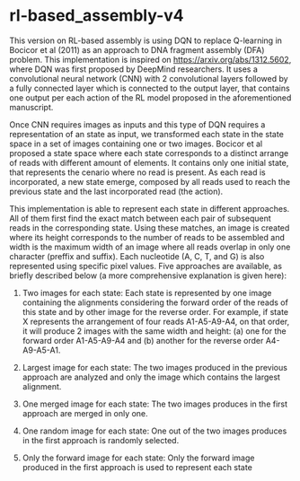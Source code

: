 # rl-based_assembly-v4

This version on RL-based assembly is using DQN to replace Q-learning in Bocicor et al (2011) as an approach to DNA fragment assembly (DFA) problem. This implementation is inspired on https://arxiv.org/abs/1312.5602, where DQN was first proposed by DeepMind researchers. It uses a convolutional neural network (CNN) with 2 convolutional layers followed by a fully connected layer which is connected to the output layer, that contains one output per each action of the RL model proposed in the aforementioned manuscript.

Once CNN requires images as inputs and this type of DQN requires a representation of an state as input, we transformed each state in the state space in a set of images containing one or two images. Bocicor et al proposed a state space where each state corresponds to a distinct arrange of reads with different amount of elements. It contains only one initial state, that represents the cenario where no read is present. As each read is incorporated, a new state emerge, composed by all reads used to reach the previous state and the last incorporated read (the action). 

This implementation is able to represent each state in different approaches. All of them first find the exact match between each pair of subsequent reads in the corresponding state. Using these matches, an image is created where its height corresponds to the number of reads to be assembled and width is the maximum width of an image where all reads overlap in only one character (preffix and suffix). Each nucleotide (A, C, T, and G) is also represented using specific pixel values. Five approaches are available, as briefly described below (a more comprehensive explanation is given here):

1) Two images for each state: Each state is represented by one image containing the alignments considering the forward order of the reads of this state and by other image for the reverse order. For example, if state X represents the arrangement of four reads A1-A5-A9-A4, on that order, it will produce 2 images with the same width and height: (a) one for the forward order A1-A5-A9-A4 and (b) another for the reverse order A4-A9-A5-A1.

2) Largest image for each state: The two images produced in the previous approach are analyzed and only the image which contains the largest alignment.

3) One merged image for each state: The two images produces in the first approach are merged in only one.

4) One random image for each state: One out of the two images produces in the first approach is randomly selected.

5) Only the forward image for each state: Only the forward image produced in the first approach is used to represent each state
